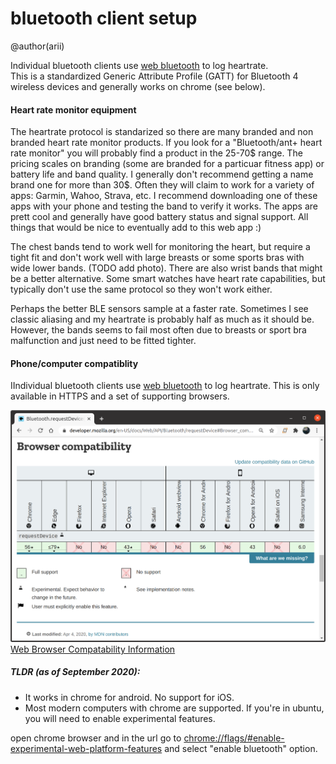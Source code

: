 # bluetooth client setup
@author(arii)

Individual bluetooth clients use [web bluetooth](https://webbluetoothcg.github.io/web-bluetooth/  ) to log
heartrate.   
This is a standardized Generic Attribute Profile (GATT) for Bluetooth 4 wireless devices and generally works on chrome (see below).  


#### Heart rate monitor equipment

The  heartrate protocol is standarized so there are many branded and non branded heart rate monitor products.  If you look for a "Bluetooth/ant+ heart rate monitor" you will probably find a product in the 25-70$ range.  The pricing scales on branding (some are branded for a particuar fitness app) or battery life and band quality.   I generally don't recommend getting a name brand one for more than 30$.  Often they will claim to work for a variety of apps: Garmin, Wahoo, Strava, etc. I recommend downloading one of these apps with your phone and testing the band to verify it works. The apps are prett cool and generally have good battery status and signal support. All things that would be nice to eventually add to this web app :)  

The chest bands tend to work well for monitoring the heart, but require a tight fit and don't work well with large breasts or some sports bras with wide lower bands.  (TODO add photo). There are also wrist bands that might be a better alternative.  Some smart watches have heart rate capabilities, but typically don't use the same protocol so they won't work either.

Perhaps the better BLE sensors sample at a faster rate.  Sometimes I see classic aliasing and my heartrate is probably half as much as it should be.  However, the bands seems to fail most often due to breasts or sport bra malfunction and just need to be fitted tighter.  


#### Phone/computer compatiblity 

IIndividual bluetooth clients use [web bluetooth](https://webbluetoothcg.github.io/web-bluetooth/  ) to log
heartrate.   This is only available in HTTPS and a set of supporting browsers. 

![Web browser compatability table](https://github.com/arii/hrm/raw/leader/docs/figs/browser_capability.png "Web Browser Compatablity")
[Web Browser Compatability Information ](https://developer.mozilla.org/en-US/docs/Web/API/Bluetooth/requestDevice#Browser_compatibility) 

##### TLDR (as of September 2020):

* It works in chrome for android.  No support for iOS.
* Most modern computers with chrome are supported.  If you're in ubuntu, you 
will need to enable experimental features.

open chrome browser and in the url go to
[chrome://flags/#enable-experimental-web-platform-features](chrome://flags/#enable-experimental-web-platform-features) 
and select "enable bluetooth" option.



